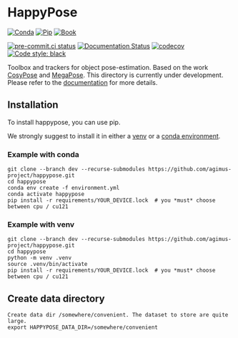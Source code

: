 # HappyPose

[![Conda](https://github.com/agimus-project/happypose/actions/workflows/conda-test.yml/badge.svg)](https://github.com/agimus-project/happypose/actions/workflows/conda-test.yml)
[![Pip](https://github.com/agimus-project/happypose/actions/workflows/pip-test.yml/badge.svg)](https://github.com/agimus-project/happypose/actions/workflows/pip-test.yml)
[![Book](https://github.com/agimus-project/happypose/actions/workflows/book.yml/badge.svg)](https://github.com/agimus-project/happypose/actions/workflows/book.yml)

[![pre-commit.ci status](https://results.pre-commit.ci/badge/github/agimus-project/happypose/main.svg)](https://results.pre-commit.ci/latest/github/agimus-project/happypose/main)
[![Documentation Status](https://readthedocs.org/projects/happypose/badge/?version=latest)](https://happypose.readthedocs.io/en/latest/?badge=latest)
[![codecov](https://codecov.io/gh/agimus-project/happypose/branch/main/graph/badge.svg?token=TODO)](https://codecov.io/gh/agimus-project/happypose)
[![Code style: black](https://img.shields.io/badge/code%20style-black-000000.svg)](https://github.com/psf/black)


Toolbox and trackers for object pose-estimation. Based on the work [CosyPose](https://github.com/Simple-Robotics/cosypose) and [MegaPose](https://github.com/megapose6d/megapose6d). This directory is currently under development. Please refer to the [documentation](https://agimus-project.github.io/happypose/) for more details.


## Installation

To install happypose, you can use pip.

We strongly suggest to install it in either a
[venv](https://docs.python.org/fr/3/library/venv.html) or a
[conda environment](https://conda.io/projects/conda/en/latest/user-guide/tasks/manage-environments.html).

### Example with conda

```
git clone --branch dev --recurse-submodules https://github.com/agimus-project/happypose.git
cd happypose
conda env create -f environment.yml
conda activate happypose
pip install -r requirements/YOUR_DEVICE.lock  # you *must* choose between cpu / cu121
```

### Example with venv

```
git clone --branch dev --recurse-submodules https://github.com/agimus-project/happypose.git
cd happypose
python -m venv .venv
source .venv/bin/activate
pip install -r requirements/YOUR_DEVICE.lock  # you *must* choose between cpu / cu121
```

## Create data directory

```
Create data dir /somewhere/convenient. The dataset to store are quite large.
export HAPPYPOSE_DATA_DIR=/somewhere/convenient
```
